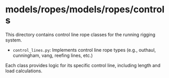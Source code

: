 # models/ropes/models/ropes/controls

This directory contains control line rope classes for the running rigging system.

- `control_lines.py`: Implements control line rope types (e.g., outhaul, cunningham, vang, reefing lines, etc.)

Each class provides logic for its specific control line, including length and load calculations.
